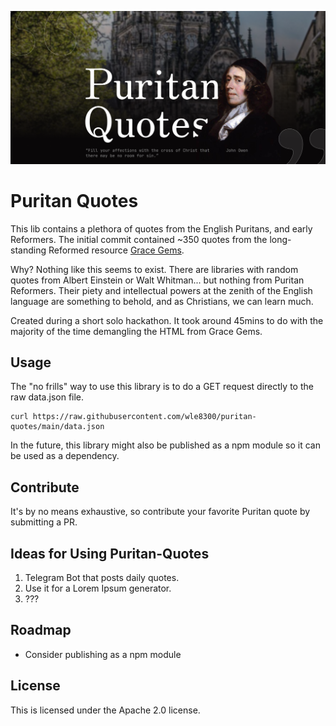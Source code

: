![Cover](Cover.png)

# Puritan Quotes

This lib contains a plethora of quotes from the English Puritans, and early Reformers. The initial commit contained ~350 quotes from the long-standing Reformed resource [Grace Gems](https://www.gracegems.org/30/puritan_quotes.htm).

Why? Nothing like this seems to exist. There are libraries with random quotes from Albert Einstein or Walt Whitman... but nothing from Puritan Reformers. Their piety and intellectual powers at the zenith of the English language are something to behold, and as Christians, we can learn much.

Created during a short solo hackathon. It took around 45mins to do with the majority of the time demangling the HTML from Grace Gems.

## Usage

The "no frills" way to use this library is to do a GET request directly to the raw data.json file.

```
curl https://raw.githubusercontent.com/wle8300/puritan-quotes/main/data.json
```

In the future, this library might also be published as a npm module so it can be used as a dependency.

## Contribute

It's by no means exhaustive, so contribute your favorite Puritan quote by submitting a PR.


## Ideas for Using Puritan-Quotes

1. Telegram Bot that posts daily quotes.
2. Use it for a Lorem Ipsum generator.
3. ???

## Roadmap

- Consider publishing as a npm module

## License

This is licensed under the Apache 2.0 license.